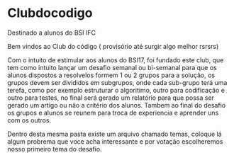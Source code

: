 # Clubdocodigo
Destinado a alunos do BSI IFC

Bem vindos ao Club do código ( provisório até surgir algo melhor rsrsrs)

Com o intuito de estimular aos alunos do BSI17, foi fundado este club, que tem como intuito lançar um desafio semanal ou bi-semanal 
para que os alunos dispostos a resolvelos formem 1 ou 2 grupos para a solução, os grupos devem ser divididos em subgrupos, onde
cada sub-grupo terá uma terefa, como por exemplo estruturar o algoritimo, outro para codificação e outro para testes, no final será 
gerado um relatório para que possa ser gerado um artigo ou não a critério dos alunos.
Tambem ao final do desafio os grupos e alunos se reunem para troca de experiencia e aprender uns com os outros.

Dentro desta mesma pasta existe um arquivo chamado temas, coloque lá algum probrema que voce acha interessante e por votação 
escolheremos nosso primeiro tema do desafio. 


